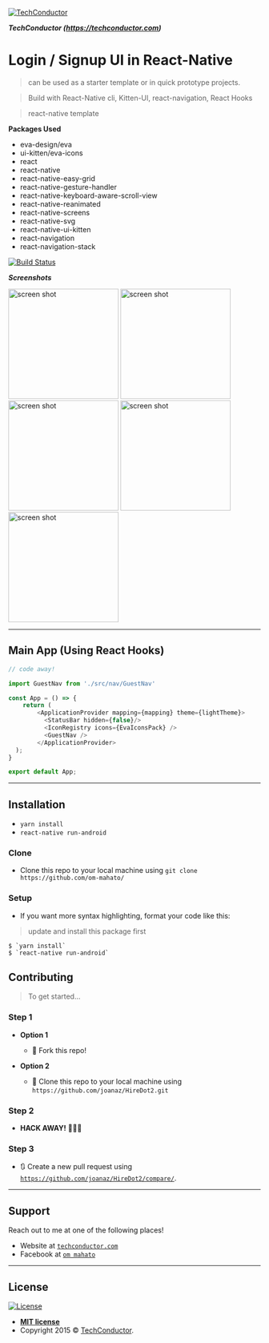 <a href="https://techconductor.com"><img src="https://www.techconductor.com/assets/images/nav2.png" title="TechConductor" alt="TechConductor"></a>

***TechConductor (https://techconductor.com)***

# Login / Signup UI in React-Native 

> can be used as a starter template or in quick prototype projects.

> Build with React-Native cli, Kitten-UI, react-navigation, React Hooks

> react-native template

**Packages Used**

- eva-design/eva
- ui-kitten/eva-icons
- react
- react-native
- react-native-easy-grid
- react-native-gesture-handler
- react-native-keyboard-aware-scroll-view
- react-native-reanimated
- react-native-screens
- react-native-svg
- react-native-ui-kitten
- react-navigation
- react-navigation-stack

[![Build Status](http://img.shields.io/travis/badges/badgerbadgerbadger.svg?style=flat-square)](https://travis-ci.org/badges/badgerbadgerbadger) 


***Screenshots***

<img width="220" alt="screen shot" src="https://www.techconductor.com/assets/images/payStripe-images/sc1.jpeg"> 
<img width="220" alt="screen shot" src="https://www.techconductor.com/assets/images/payStripe-images/sc2.jpeg"> 
<img width="220" alt="screen shot" src="https://www.techconductor.com/assets/images/payStripe-images/sc3.jpeg"> 
<img width="220" alt="screen shot" src="https://www.techconductor.com/assets/images/payStripe-images/sc4.jpeg"> 
<img width="220" alt="screen shot" src="https://www.techconductor.com/assets/images/payStripe-images/sc5.jpeg"> 

---


## Main App (Using React Hooks)

```javascript
// code away!

import GuestNav from './src/nav/GuestNav'

const App = () => {
    return (
        <ApplicationProvider mapping={mapping} theme={lightTheme}>
          <StatusBar hidden={false}/>
          <IconRegistry icons={EvaIconsPack} />
          <GuestNav />
        </ApplicationProvider>
  );
}

export default App;
```

---

## Installation

- `yarn install`
- `react-native run-android`

### Clone

- Clone this repo to your local machine using `git clone https://github.com/om-mahato/`

### Setup

- If you want more syntax highlighting, format your code like this:

> update and install this package first

```shell
$ `yarn install`
$ `react-native run-android`
```



## Contributing

> To get started...

### Step 1

- **Option 1**
    - 🍴 Fork this repo!

- **Option 2**
    - 👯 Clone this repo to your local machine using `https://github.com/joanaz/HireDot2.git`

### Step 2

- **HACK AWAY!** 🔨🔨🔨

### Step 3

- 🔃 Create a new pull request using <a href="https://github.com/joanaz/HireDot2/compare/" target="_blank">`https://github.com/joanaz/HireDot2/compare/`</a>.

---



## Support

Reach out to me at one of the following places!

- Website at <a href="https://techconductor.com" target="_blank">`techconductor.com`</a>
- Facebook at <a href="https://facebook.com/ommahato121" target="_blank">`om mahato`</a>
---


## License

[![License](http://img.shields.io/:license-mit-blue.svg?style=flat-square)](http://badges.mit-license.org)

- **[MIT license](https://techconductor.com)**
- Copyright 2015 © <a href="https://techconductor.com" target="_blank">TechConductor</a>.
